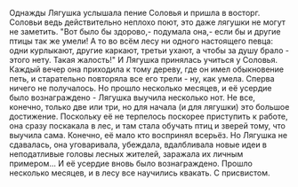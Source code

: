   Однажды Лягушка услышала пение Соловья и пришла в восторг. Соловьи ведь действительно неплохо поют, это даже лягушки не могут не заметить.
"Вот было бы здорово,- подумала она,- если бы и другие птицы так же умели! А то во всём лесу ни одного настоящего певца: одни курлыкают, другие каркают, третьи ухают, а чтобы за душу брало - этого нету. Такая жалость!"
И Лягушка принялась учиться у Соловья. Каждый вечер она приходила к тому дереву, где он имел обыкновение петь, и старательно повторяла все его трели - ну, как умела. Сперва ничего не получалось. Но прошло несколько месяцев, и её усердие было вознаграждено - Лягушка выучила несколько нот. Не все, конечно, только две или три, но для начала (и для лягушки) это большое достижение.
Поскольку её не терпелось поскорее приступить к работе, она сразу поскакала в лес, и там стала обучать птиц и зверей тому, что выучила сама. Конечно, её мало кто воспринял всерьёз. Но Лягушка не сдавалась, она уговаривала, убеждала, вдалбливала новые идеи в неподатливые головы лесных жителей, заражала их личным примером... И её усердие вновь было вознаграждено. Прошло несколько месяцев, и в лесу все научились квакать. С присвистом.      